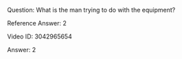 Question: What is the man trying to do with the equipment?

Reference Answer: 2

Video ID: 3042965654

Answer: 2

